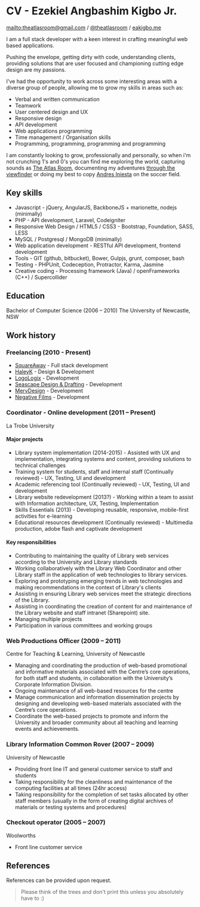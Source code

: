CV - Ezekiel Angbashim Kigbo Jr.
============================================================================================================================================
<mailto:theatlasroom@gmail.com> / [@theatlasroom](http://twitter.com/theatlasroom) / [eakigbo.me](http://eakigbo.me)

I am a full stack developer with a keen interest in crafting meaningful web based applications.

Pushing the envelope, getting dirty with code, understanding clients, providing solutions that are user focused and championing cutting edge design are my passions.

I've had the opportunity to work across some interesting areas with a diverse group of people, allowing me to grow my skills in areas such as:

* Verbal and written communication
* Teamwork
* User centered design and UX
* Responsive design
* API development
* Web applications programming
* Time management / Organisation skills
* Programming, programming, programming and programming

I am constantly looking to grow, professionally and personally, so when i'm not crunching 1's and 0's you can find me exploring the world, capturing sounds as [The Atlas Room](http://soundcloud.com/theatlasroom), documenting my adventures [through the viewfinder](https://instagram.com/theatlasroom) or doing my best to copy [Andres Iniesta](https://www.youtube.com/watch?v=q-Ez4c1QfQ0) on the soccer field.

## Key skills
* Javascript - jQuery, AngularJS, BackboneJS + marionette, nodejs (minimally)
* PHP - API development, Laravel, Codeigniter
* Responsive Web Design / HTML5 / CSS3 - Bootstrap, Foundation, SASS, LESS
* MySQL / Postgresql / MongoDB (minimally)
* Web application development - RESTful API development, frontend development
* Tools - GIT (github, bitbucket), Bower, Gulpjs, grunt, composer, bash
* Testing - PHPUnit, Codeception, Protractor, Karma, Jasmine
* Creative coding - Processing framework (Java) / openFrameworks (C++) / Supercollider

## Education

Bachelor of Computer Science (2006 – 2010)
The University of Newcastle, NSW

## Work history

### Freelancing (2010 - Present)
* [SquareAway](https://github.com/SquareAway) - Full stack development
* [HaleyK](http://www.haleyk.com/) - Design & Development
* [LogoLogix](http://logologix.com.au/) - Development
* [Seascape Design & Drafting](http://www.seascapedrafting.com/) - Development
* [MervDesign](http://mervdesign.com/) - Development
* [Negative Films](http://www.negativefilms.net/) - Development

### Coordinator - Online development (2011 – Present)

La Trobe University

#### Major projects
* Library system implementation (2014-2015) - Assisted with UX and implementation, integrating systems and content, providing solutions to technical challenges
* Training system for students, staff and internal staff (Continually reviewed) - UX, Testing, UI and development
* Academic referencing tool (Continually reviewed) - UX, Testing, UI and development
* Library website redevelopment (2013?) - Working within a team to assist with Information architecture, UX, Testing, Implementation
* Skills Essentials (2013) - Developing reusable, responsive, mobile-first activities for e-learning
* Educational resources development (Continually reviewed) - Multimedia production, adobe flash and captivate development

#### Key responsibilities
* Contributing to maintaining the quality of Library web services according to the University and Library standards
* Working collaboratively with the Library Web Coordinator and other Library staff in the application of web technologies to library services.
* Exploring and prototyping emerging trends in web technologies and making recommendations in the context of Library's clients
* Assisting in ensuring Library web services meet the strategic directions of the Library.
* Assisting in coordinating the creation of content for and maintenance of the Library website and staff intranet (Sharepoint) site.
* Managing multiple projects
* Participation in various committees and working groups

### Web Productions Officer (2009 – 2011)

Centre for Teaching &amp; Learning, University of Newcastle

* Managing and coordinating the production of web-based promotional and informative materials associated with the Centre’s core operations, for both staff and students, in collaboration with the University’s Corporate Information Division.
* Ongoing maintenance of all web-based resources for the centre
* Manage communication and information dissemination projects by designing and developing web-based materials associated with the Centre’s core operations.
* Coordinate the web-based projects to promote and inform the University and broader community about all teaching and learning events and achievements.

### Library Information Common Rover (2007 – 2009)

University of Newcastle

* Providing front line IT and general customer service to staff and students
* Taking responsibility for the cleanliness and maintenance of the computing facilities at all times (24hr access)
* Taking responsibility for the completion of set tasks allocated by other staff members (usually in the form of creating digital archives of materials or testing systems and procedures)

### Checkout operator (2005 – 2007)

Woolworths

* Front line customer service

## References
References can be provided upon request.

> Please think of the trees and don't print this unless you absolutely have to :)
